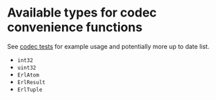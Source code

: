 # Available types for codec convenience functions

See [codec tests](https://github.com/wltsmrz/nimler/tree/master/tests/codec) for example usage and potentially more up to date list.

* `int32`
* `uint32`
* `ErlAtom`
* `ErlResult`
* `ErlTuple`

